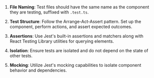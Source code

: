1. **File Naming**: Test files should have the same name as the component they are testing, suffixed with `.test.ts`.

2. **Test Structure**: Follow the Arrange-Act-Assert pattern. Set up the component, perform actions, and assert expected outcomes.

3. **Assertions**: Use Jest's built-in assertions and matchers along with React Testing Library utilities for querying elements.

4. **Isolation**: Ensure tests are isolated and do not depend on the state of other tests.

5. **Mocking**: Utilize Jest's mocking capabilities to isolate component behavior and dependencies.
